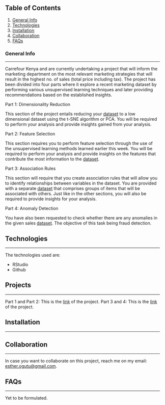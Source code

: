 ## Table of Contents
1. [General Info](#general-info)
2. [Technologies](#technologies)
3. [Installation](#installation)
4. [Collaboration](#collaboration)
5. [FAQs](#faqs)
### General Info
***
Carrefour Kenya and are currently undertaking a project that will inform the marketing department on the most relevant marketing strategies that will result in the highest no. of sales (total price including tax). The project has been divided into four parts where it explore a recent marketing dataset by performing various unsupervised learning techniques and later providing recommendations based on the established insights.

Part 1: Dimensionality Reduction

This section of the project entails reducing your [dataset](http://bit.ly/CarreFourDataset) to a low dimensional dataset using the t-SNE algorithm or PCA. You will be required to perform your analysis and provide insights gained from your analysis.

Part 2: Feature Selection

This section requires you to perform feature selection through the use of the unsupervised learning methods learned earlier this week. You will be required to perform your analysis and provide insights on the features that contribute the most information to the [dataset](http://bit.ly/CarreFourDataset).

Part 3: Association Rules

This section will require that you create association rules that will allow you to identify relationships between variables in the dataset. You are provided with a separate [dataset](http://bit.ly/SupermarketDatasetII) that comprises groups of items that will be associated with others. Just like in the other sections, you will also be required to provide insights for your analysis.

Part 4: Anomaly Detection

You have also been requested to check whether there are any anomalies in the given sales [dataset](http://bit.ly/CarreFourSalesDataset). The objective of this task being fraud detection.

## Technologies
***
The technologies used are:

- RStudio
- Github
## Projects
***
Part 1 and Part 2: This is the [link](https://rpubs.com/Esther_O/914041) of the project.
Part 3 and 4: This is the [link](https://rpubs.com/Esther_O/914009) of the project.

## Installation
***
## Collaboration
***
In case you want to collaborate on this project, reach me on my email: esther.ogutu@gmail.com.

## FAQs
***
Yet to be formulated.
